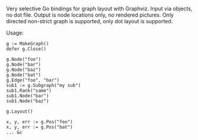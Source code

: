 Very selective Go bindings for graph layout with Graphviz.
Input via objects, no dot file.
Output is node locations only, no rendered pictures.
Only directed non-strict graph is supported, only dot layout is supported.

Usage:

	g := MakeGraph()
	defer g.Close()

	g.Node("foo")
	g.Node("bar")
	g.Node("baz")
	g.Node("bat")
	g.Edge("foo", "bar")
	sub1 := g.Subgraph("my sub")
	sub1.Rank("same")
	sub1.Node("bar")
	sub1.Node("baz")

	g.Layout()

	x, y, err := g.Pos("foo")
	x, y, err := g.Pos("bat")
    ... &c

